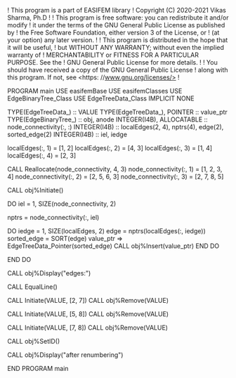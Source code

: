 ! This program is a part of EASIFEM library
! Copyright (C) 2020-2021  Vikas Sharma, Ph.D
!
! This program is free software: you can redistribute it and/or modify
! it under the terms of the GNU General Public License as published by
! the Free Software Foundation, either version 3 of the License, or
! (at your option) any later version.
!
! This program is distributed in the hope that it will be useful,
! but WITHOUT ANY WARRANTY; without even the implied warranty of
! MERCHANTABILITY or FITNESS FOR A PARTICULAR PURPOSE.  See the
! GNU General Public License for more details.
!
! You should have received a copy of the GNU General Public License
! along with this program.  If not, see <https: //www.gnu.org/licenses/>
!

PROGRAM main
USE easifemBase
USE easifemClasses
USE EdgeBinaryTree_Class
USE EdgeTreeData_Class
IMPLICIT NONE

TYPE(EdgeTreeData_) :: VALUE
TYPE(EdgeTreeData_), POINTER :: value_ptr
TYPE(EdgeBinaryTree_) :: obj, anode
INTEGER(I4B), ALLOCATABLE :: node_connectivity(:, :)
INTEGER(I4B) :: localEdges(2, 4), nptrs(4), edge(2), sorted_edge(2)
INTEGER(I4B) :: iel, iedge

localEdges(:, 1) = [1, 2]
localEdges(:, 2) = [4, 3]
localEdges(:, 3) = [1, 4]
localEdges(:, 4) = [2, 3]

CALL Reallocate(node_connectivity, 4, 3)
node_connectivity(:, 1) = [1, 2, 3, 4]
node_connectivity(:, 2) = [2, 5, 6, 3]
node_connectivity(:, 3) = [2, 7, 8, 5]

CALL obj%Initiate()

DO iel = 1, SIZE(node_connectivity, 2)

  nptrs = node_connectivity(:, iel)

  DO iedge = 1, SIZE(localEdges, 2)
    edge = nptrs(localEdges(:, iedge))
    sorted_edge = SORT(edge)
    value_ptr => EdgeTreeData_Pointer(sorted_edge)
    CALL obj%Insert(value_ptr)
  END DO

END DO

CALL obj%Display("edges:")

CALL EqualLine()

CALL Initiate(VALUE, [2, 7])
CALL obj%Remove(VALUE)

CALL Initiate(VALUE, [5, 8])
CALL obj%Remove(VALUE)

CALL Initiate(VALUE, [7, 8])
CALL obj%Remove(VALUE)

CALL obj%SetID()

CALL obj%Display("after renumbering")

END PROGRAM main
